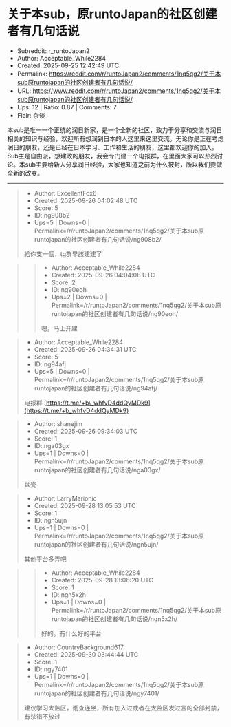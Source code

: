 # 关于本sub，原runtoJapan的社区创建者有几句话说

- Subreddit: r_runtoJapan2
- Author: Acceptable_While2284
- Created: 2025-09-25 12:42:49 UTC
- Permalink: https://reddit.com/r/runtoJapan2/comments/1nq5qg2/关于本sub原runtojapan的社区创建者有几句话说/
- URL: https://www.reddit.com/r/runtoJapan2/comments/1nq5qg2/关于本sub原runtojapan的社区创建者有几句话说/
- Ups: 12 | Ratio: 0.87 | Comments: 7
- Flair: 杂谈


本sub是唯一一个正统的润日新家，是一个全新的社区，致力于分享和交流与润日相关的知识与经验，欢迎所有想润到日本的人这里来这里交流。无论你是正在考虑润日的朋友，还是已经在日本学习、工作和生活的朋友，这里都欢迎你的加入。  
Sub主是自由派，想建政的朋友，我会专门建一个电报群，在里面大家可以热烈讨论。本sub主要给新人分享润日经验，大家也知道之前为什么被封，所以我们要做全新的改变。


---

> - Author: ExcellentFox6
> - Created: 2025-09-26 04:02:48 UTC
> - Score: 5
> - ID: ng908b2
> - Ups=5 | Downs=0 | Permalink=/r/runtoJapan2/comments/1nq5qg2/关于本sub原runtojapan的社区创建者有几句话说/ng908b2/
>
> 給你支一個，tg群早該建建了

>> - Author: Acceptable_While2284
>> - Created: 2025-09-26 04:04:08 UTC
>> - Score: 2
>> - ID: ng90eoh
>> - Ups=2 | Downs=0 | Permalink=/r/runtoJapan2/comments/1nq5qg2/关于本sub原runtojapan的社区创建者有几句话说/ng90eoh/
>>
>> 嗯。马上开建

> - Author: Acceptable_While2284
> - Created: 2025-09-26 04:34:31 UTC
> - Score: 5
> - ID: ng94afj
> - Ups=5 | Downs=0 | Permalink=/r/runtoJapan2/comments/1nq5qg2/关于本sub原runtojapan的社区创建者有几句话说/ng94afj/
>
> 电报群 [https://t.me/+b\_whfvD4ddQyMDk9](https://t.me/+b_whfvD4ddQyMDk9)

> - Author: shanejim
> - Created: 2025-09-26 09:34:03 UTC
> - Score: 1
> - ID: nga03gx
> - Ups=1 | Downs=0 | Permalink=/r/runtoJapan2/comments/1nq5qg2/关于本sub原runtojapan的社区创建者有几句话说/nga03gx/
>
> 兹瓷

> - Author: LarryMarionic
> - Created: 2025-09-28 13:05:53 UTC
> - Score: 1
> - ID: ngn5ujn
> - Ups=1 | Downs=0 | Permalink=/r/runtoJapan2/comments/1nq5qg2/关于本sub原runtojapan的社区创建者有几句话说/ngn5ujn/
>
> 其他平台多弄吧

>> - Author: Acceptable_While2284
>> - Created: 2025-09-28 13:06:20 UTC
>> - Score: 1
>> - ID: ngn5x2h
>> - Ups=1 | Downs=0 | Permalink=/r/runtoJapan2/comments/1nq5qg2/关于本sub原runtojapan的社区创建者有几句话说/ngn5x2h/
>>
>> 好的。有什么好的平台

> - Author: CountryBackground617
> - Created: 2025-09-30 03:44:44 UTC
> - Score: 1
> - ID: ngy7401
> - Ups=1 | Downs=0 | Permalink=/r/runtoJapan2/comments/1nq5qg2/关于本sub原runtojapan的社区创建者有几句话说/ngy7401/
>
> 建议学习太监区，彻查连坐，所有加入过或者在太监区发过言的全部封禁，有杀错不放过
